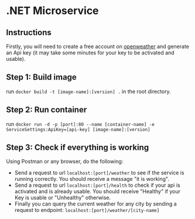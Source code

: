 # .NET Microservice

Instructions
-----------
Firstly, you will need to create a free account on [openweather](https://openweathermap.org/) and generate an Api key (it may take some minutes for your key to be activated and usable).

Step 1: Build image
----------
run `docker build -t [image-name]:[version] .` in the root directory.

Step 2: Run container
--------
run `docker run -d -p [port]:80 --name [container-name] -e ServiceSettings:ApiKey=[api-key] [image-name]:[version]`

Step 3: Check if everything is working
----------
Using Postman or any browser, do the following: 
- Send a request to url `localhost:[port]/weather` to see if the service is running correctly. You should receive a message "it is working".
- Send a request to url `localhost:[port]/health` to check if your api is activated and is already usable. You should receive "Healthy" if your Key is usable or "Unhealthy" otherwise.
- Finally you can query the current weather for any city by sending a request to endpoint: `localhost:[port]/weather/[city-name]`
